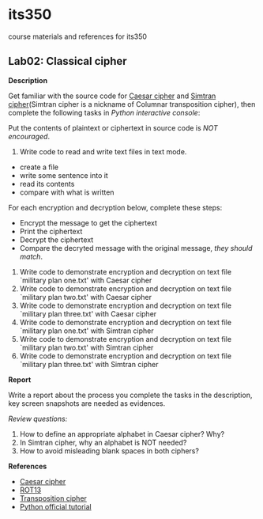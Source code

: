 # its350
course materials and references for its350

## Lab02: Classical cipher

__Description__

Get familiar with the source code for [Caesar cipher](https://en.wikipedia.org/wiki/Caesar\_cipher) and [Simtran cipher](https://en.wikipedia.org/wiki/Transposition\_cipher)(Simtran cipher is a nickname of Columnar transposition cipher), then complete the following tasks in _Python interactive console_: 

Put the contents of plaintext or ciphertext in source code is _NOT encouraged_.

1. Write code to read and write text files in text mode.
  * create a file
  * write some sentence into it
  * read its contents
  * compare with what is written

For each encryption and decryption below, complete these steps:
* Encrypt the message to get the ciphertext
* Print the ciphertext
* Decrypt the ciphertext
* Compare the decryted message with the original message, *they should match*.

1. Write code to demonstrate encryption and decryption on text file `military plan one.txt' with Caesar cipher
2. Write code to demonstrate encryption and decryption on text file `military plan two.txt' with Caesar cipher
3. Write code to demonstrate encryption and decryption on text file `military plan three.txt' with Caesar cipher
4. Write code to demonstrate encryption and decryption on text file `military plan one.txt' with Simtran cipher
5. Write code to demonstrate encryption and decryption on text file `military plan two.txt' with Simtran cipher
6. Write code to demonstrate encryption and decryption on text file `military plan three.txt' with Simtran cipher
	
__Report__

Write a report about the process you complete the tasks in the description, key screen snapshots are needed as evidences.

_Review questions:_

1. How to define an appropriate alphabet in Caesar cipher? Why?
2. In Simtran cipher, why an alphabet is NOT needed?
3. How to avoid misleading blank spaces in both ciphers?


__References__
* [Caesar cipher](https://en.wikipedia.org/wiki/Caesar\_cipher)
* [ROT13](https://en.wikipedia.org/wiki/ROT13)
* [Transposition cipher](https://en.wikipedia.org/wiki/Transposition\_cipher)
* [Python official tutorial](https://docs.python.org/3/tutorial/)